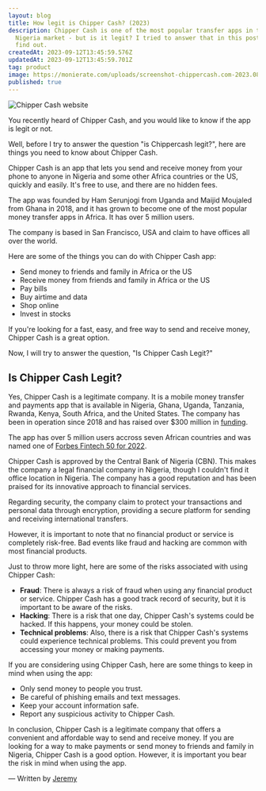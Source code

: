 ```yaml
---
layout: blog
title: How legit is Chipper Cash? (2023)
description: Chipper Cash is one of the most popular transfer apps in the
  Nigeria market - but is it legit? I tried to answer that in this post. Read to
  find out.
createdAt: 2023-09-12T13:45:59.576Z
updatedAt: 2023-09-12T13:45:59.701Z
tag: product
image: https://monierate.com/uploads/screenshot-chippercash.com-2023.08.15-21_22_21.jpg
published: true
---
```

![Chipper Cash website](https://monierate.com/uploads/screenshot-chippercash.com-2023.08.15-21_22_21.jpg)

You recently heard of Chipper Cash, and you would like to know if the app is legit or not. 

Well, before I try to answer the question "is Chippercash legit?", here are things you need to know about Chipper Cash.

Chipper Cash is an app that lets you send and receive money from your phone to anyone in Nigeria and some other Africa countries or the US, quickly and easily. It's free to use, and there are no hidden fees.

The app was founded by Ham Serunjogi from Uganda and Maijid Moujaled from Ghana in 2018, and it has grown to become one of the most popular money transfer apps in Africa. It has over 5 million users.

The company is based in San Francisco, USA and claim to have offices all over the world.

Here are some of the things you can do with Chipper Cash app:

-   Send money to friends and family in Africa or the US
-   Receive money from friends and family in Africa or the US
-   Pay bills
-   Buy airtime and data
-   Shop online
-   Invest in stocks

If you're looking for a fast, easy, and free way to send and receive money, Chipper Cash is a great option.

Now, I will try to answer the question, "Is Chipper Cash Legit?"

## Is Chipper Cash Legit?
Yes, Chipper Cash is a legitimate company. It is a mobile money transfer and payments app that is available in Nigeria, Ghana, Uganda, Tanzania, Rwanda, Kenya, South Africa, and the United States. The company has been in operation since 2018 and has raised over $300 million in [funding](https://www.cbinsights.com/company/chipper-cash/financials).

The app has over 5 million users accross seven African countries and was named one of [Forbes Fintech 50 for 2022](https://www.forbes.com/fintech/2022/).

Chipper Cash is approved by the Central Bank of Nigeria (CBN).  This makes the company a legal financial company in Nigeria, though I couldn't find it office location in Nigeria. The company has a good reputation and has been praised for its innovative approach to financial services.

Regarding security, the company claim to protect your transactions and personal data through encryption, providing a secure platform for sending and receiving international transfers.

However, it is important to note that no financial product or service is completely risk-free. Bad events like fraud and hacking are common with most financial products.

Just to throw more light, here are some of the risks associated with using Chipper Cash:

- **Fraud**: There is always a risk of fraud when using any financial product or service. Chipper Cash has a good track record of security, but it is important to be aware of the risks.
- **Hacking**: There is a risk that one day, Chipper Cash's systems could be hacked. If this happens, your money could be stolen.
- **Technical problems**: Also, there is a risk that Chipper Cash's systems could experience technical problems. This could prevent you from accessing your money or making payments.

If you are considering using Chipper Cash, here are some things to keep in mind when using the app:

-   Only send money to people you trust.
-   Be careful of phishing emails and text messages.
-   Keep your account information safe.
-   Report any suspicious activity to Chipper Cash.

In conclusion, Chipper Cash is a legitimate company that offers a convenient and affordable way to send and receive money. If you are looking for a way to make payments or send money to friends and family in Nigeria, Chipper Cash is a good option. However, it is important you bear the risk in mind when using the app.

— Written by [Jeremy](https://linkedin.com/in/ijsucceed)